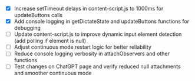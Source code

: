 - [x] Increase setTimeout delays in content-script.js to 1000ms for updateButtons calls
- [x] Add console logging in getDictateState and updateButtons functions for debugging
- [ ] Update content-script.js to improve dynamic input element detection (add polling if element is null)
- [ ] Adjust continuous mode restart logic for better reliability
- [ ] Reduce console logging verbosity in attachObservers and other functions
- [ ] Test changes on ChatGPT page and verify reduced null attachments and smoother continuous mode
